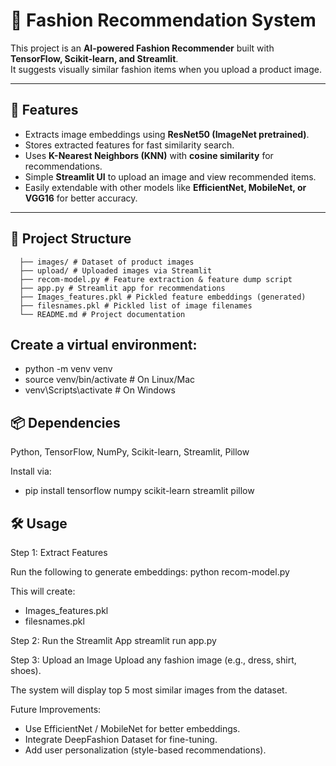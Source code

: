 # 👗 Fashion Recommendation System

This project is an **AI-powered Fashion Recommender** built with **TensorFlow, Scikit-learn, and Streamlit**.  
It suggests visually similar fashion items when you upload a product image.

---

## 🚀 Features
- Extracts image embeddings using **ResNet50 (ImageNet pretrained)**.
- Stores extracted features for fast similarity search.
- Uses **K-Nearest Neighbors (KNN)** with **cosine similarity** for recommendations.
- Simple **Streamlit UI** to upload an image and view recommended items.
- Easily extendable with other models like **EfficientNet, MobileNet, or VGG16** for better accuracy.

---

## 📂 Project Structure
      ├── images/ # Dataset of product images
      ├── upload/ # Uploaded images via Streamlit
      ├── recom-model.py # Feature extraction & feature dump script
      ├── app.py # Streamlit app for recommendations
      ├── Images_features.pkl # Pickled feature embeddings (generated)
      ├── filesnames.pkl # Pickled list of image filenames
      └── README.md # Project documentation

## Create a virtual environment:
  - python -m venv venv
  - source venv/bin/activate  # On Linux/Mac
  - venv\Scripts\activate     # On Windows

## 📦 Dependencies
Python,
TensorFlow,
NumPy,
Scikit-learn,
Streamlit,
Pillow

Install via:
  - pip install tensorflow numpy scikit-learn streamlit pillow

## 🛠 Usage
Step 1: Extract Features

Run the following to generate embeddings:
python recom-model.py


This will create:
- Images_features.pkl
- filesnames.pkl

Step 2: Run the Streamlit App
streamlit run app.py

Step 3: Upload an Image
Upload any fashion image (e.g., dress, shirt, shoes).

The system will display top 5 most similar images from the dataset.

Future Improvements:
- Use EfficientNet / MobileNet for better embeddings.
- Integrate DeepFashion Dataset for fine-tuning.
- Add user personalization (style-based recommendations).

